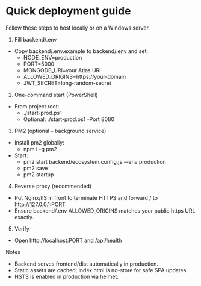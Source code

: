 # Quick deployment guide

Follow these steps to host locally or on a Windows server.

1) Fill backend/.env
- Copy backend/.env.example to backend/.env and set:
  - NODE_ENV=production
  - PORT=5000
  - MONGODB_URI=your Atlas URI
  - ALLOWED_ORIGINS=https://your-domain
  - JWT_SECRET=long-random-secret

2) One-command start (PowerShell)
- From project root:
  - ./start-prod.ps1
  - Optional: ./start-prod.ps1 -Port 8080

3) PM2 (optional – background service)
- Install pm2 globally:
  - npm i -g pm2
- Start:
  - pm2 start backend/ecosystem.config.js --env production
  - pm2 save
  - pm2 startup

4) Reverse proxy (recommended)
- Put Nginx/IIS in front to terminate HTTPS and forward / to http://127.0.0.1:PORT
- Ensure backend/.env ALLOWED_ORIGINS matches your public https URL exactly.

5) Verify
- Open http://localhost:PORT and /api/health

Notes
- Backend serves frontend/dist automatically in production.
- Static assets are cached; index.html is no-store for safe SPA updates.
- HSTS is enabled in production via helmet.
